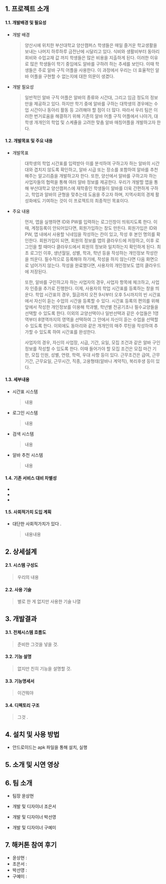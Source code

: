 ## 1. 프로젝트 소개
#### 1.1. 개발배경 및 필요성
- 개발 배경
  > 양산시에 위치한 부산대학교 양산캠퍼스 학생들은 매일 즐거운 학교생활을 보내는 나머지 하루하루 금전난에 시달리고 있다. 식비와 생활비부터 동아리 회비와 수업교재 값 까지 학생들은 많은 비용을 지출하게 된다. 이러한 이유로 많은 학생들이 학기 중임에도 알바를 구하려 하는 추세를 보인다. 이때 학생들은 주로 알바 구직 어플을 사용한다. 이 과정에서 우리는 더 효율적인 알바 어플을 구현할 수 없는지에 대한 의문이 생겼다.

- 개발 필요성
  > 일반적인 알바 구직 어플은 알바의 종류와 시간대, 그리고 임금 정도의 정보만을 제공하고 있다. 하지만 학기 중에 알바를 구하는 대학생의 경우에는 수업 시간이나 동아리 활동 등 고려해야 할 점이 더 많다. 따라서 우리 팀은 이러한 번거로움을 해결하기 위해 기존의 알바 어플 구직 어플에서 나아가, 대학생 개개인의 학업 및 스케쥴을 고려한 맞춤 알바 매칭어플을 개발하고자 한다.

#### 1.2. 개발목표 및 주요 내용
- 개발목표
  > 대학생의 학업 시간표를 입력받아 이를 분석하여 구하고자 하는 알바의 시간대와 겹치지 않도록 확인하고, 알바 시급 또는 장소를 포함하여 알바를 추천해주는 알고리즘을 개발하고자 한다. 또한, 양산에서 알바를 구하고자 하는 사업자들의 협력을 통해 여러 알바 정보를 제공한다. 우리가 개발할 앱을 통해 부산대학교 양산캠퍼스에 재학중인 학생들이 알바를 더욱 간편하게 구하고, 학업과 알바의 균형을 맞추는데 도움을 주고자 하며, 지역사회의 경제 활성화에도 기여하는 것이 이 프로젝트의 최종적인 목표이다.

- 주요 내용
  > 먼저, 앱을 실행하면 ID와 PW를 입력하는 로그인창이 띄워지도록 한다. 이때, 계정등록이 안되어있다면, 회원가입하는 창도 만든다. 회원가입은 ID와 PW, 앱 내에서 사용할 닉네임을 작성하는 칸이 있고, 작성 후 본인 명의를 확인한다. 회원가입이 되면, 회원의 정보를 앱의 클라우드에 저장하고, 이후 로그인을 할 때마다 클라우드에서 회원의 정보와 일치하는지 확인하게 된다.
최초 로그인 이후, 생년월일, 성별, 학과, 학년 등을 작성하는 개인정보 작성란을 띄운다. 필수적으로 등록해야 하기에, 작성을 하지 않는다면 다음 화면으로 넘어가지 않는다. 작성을 완료했다면, 사용자의 개인정보도 앱의 클라우드에 저장된다.

  > 또한, 알바를 구인하고자 하는 사업자의 경우, 사업자 항목에 체크하고, 사업자 인증을 추가로 진행한다.
이제, 사용자의 학업 시간표를 등록하는 창을 띄운다. 학업 시간표의 경우, 월금까지 오전 9시부터 오후 5시까지의 빈 시간표에서 자신이 듣는 수업의 시간을 등록할 수 있다. 시간표 등록의 편의를 위해 앞에서 작성한 개인정보를 이용해 학과별, 학년별 전공기초나 필수교양들을 선택할 수 있도록 한다. 이외의 교양선택이나 일반선택과 같은 수업들은 1영역부터 8영역까지의 영역을 선택하여 그 안에서 자신이 듣는 수업을 선택할 수 있도록 한다. 이외에도 동아리와 같은 개개인의 매주 루틴을 작성하여 추가할 수 있도록 하여 시간표를 완성한다.

  > 사업자의 경우, 자신의 사업장, 시급, 기간, 요일, 모집 조건과 같은 알바 구인 정보를 작성할 수 있도록 한다. 이때 들어가야 할 모집 조건은 모집 마간 기한, 모집 인원, 성별, 연령, 학력, 우대 사항 등이 있다. 근무조건은 급여, 근무기간, 근무요일, 근무시간, 직종, 고용형태(알바나 계약직), 복리후생 등이 있다.

#### 1.3. 세부내용
- 시간표 시스템
  >내용
- 로그인 시스템
  >내용
- 검색 시스템
  >내용
- 알바 추천 시스템
  >내용

#### 1.4. 기존 서비스 대비 차별성
  -
  -
  -

#### 1.5. 사회적가치 도입 계획
  - 대단한 사회적가치가 있다 .
    > 내용내용

## 2. 상세설계
#### 2.1. 시스템 구성도
  > 우리의 내용
#### 2.2. 사용 기술
  > 별로 한 게 없지만 사용한 기술 나열

## 3. 개발결과
#### 3.1. 전체시스템 흐름도
  > 준비한 그것을 넣을 것.
#### 3.2. 기능 설명
  > 없지만 친히 기능을 설명할 것.
#### 3.3. 기능명세서
  > 이건뭐야
#### 3.4. 디렉토리 구조
  > 그것 .

## 4. 설치 및 사용 방법
- 안드로이드는 apk 파일을 통해 설치, 실행

## 5. 소개 및 시연 영상

## 6. 팀 소개
  - 팀장 윤상현
    >
  - 개발 및 디자이너 조은서
    >
  - 개발 및 디자이너 박선영
    >
  - 개발 및 디자이너 구예미
    >
## 7. 해커톤 참여 후기
  - 윤상현 :
  - 조은서 :
  - 박선영 :
  - 구예미 :






